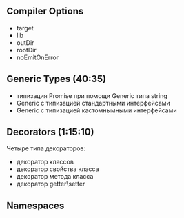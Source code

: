 ## Compiler Options

- target
- lib
- outDir
- rootDir
- noEmitOnError


## Generic Types (40:35)

- типизация Promise при помощи Generic типа string
- Generic с типизацией стандартными интерфейсами
- Generic с типизацией кастомнымными интерфейсами

## Decorators (1:15:10)

Четыре типа декораторов:

- декоратор классов
- декоратор свойства класса
- декоратор метода класса
- декоратор getter\setter

## Namespaces
